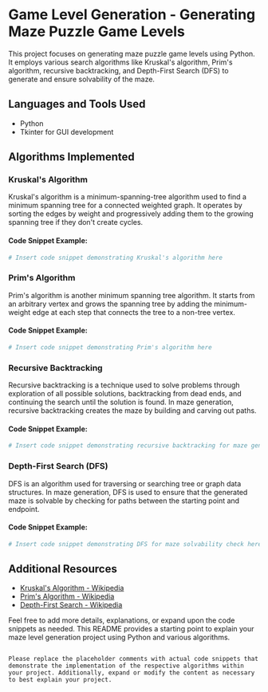 


# Game Level Generation - Generating Maze Puzzle Game Levels

This project focuses on generating maze puzzle game levels using Python. It employs various search algorithms like Kruskal's algorithm, Prim's algorithm, recursive backtracking, and Depth-First Search (DFS) to generate and ensure solvability of the maze.

## Languages and Tools Used
- Python
- Tkinter for GUI development

## Algorithms Implemented

### Kruskal's Algorithm
Kruskal's algorithm is a minimum-spanning-tree algorithm used to find a minimum spanning tree for a connected weighted graph. It operates by sorting the edges by weight and progressively adding them to the growing spanning tree if they don't create cycles.

#### Code Snippet Example:
```python
# Insert code snippet demonstrating Kruskal's algorithm here
```

### Prim's Algorithm
Prim's algorithm is another minimum spanning tree algorithm. It starts from an arbitrary vertex and grows the spanning tree by adding the minimum-weight edge at each step that connects the tree to a non-tree vertex.

#### Code Snippet Example:
```python
# Insert code snippet demonstrating Prim's algorithm here
```

### Recursive Backtracking
Recursive backtracking is a technique used to solve problems through exploration of all possible solutions, backtracking from dead ends, and continuing the search until the solution is found. In maze generation, recursive backtracking creates the maze by building and carving out paths.

#### Code Snippet Example:
```python
# Insert code snippet demonstrating recursive backtracking for maze generation here
```

### Depth-First Search (DFS)
DFS is an algorithm used for traversing or searching tree or graph data structures. In maze generation, DFS is used to ensure that the generated maze is solvable by checking for paths between the starting point and endpoint.

#### Code Snippet Example:
```python
# Insert code snippet demonstrating DFS for maze solvability check here
```

## Additional Resources
- [Kruskal's Algorithm - Wikipedia](https://en.wikipedia.org/wiki/Kruskal%27s_algorithm)
- [Prim's Algorithm - Wikipedia](https://en.wikipedia.org/wiki/Prim%27s_algorithm)
- [Depth-First Search - Wikipedia](https://en.wikipedia.org/wiki/Depth-first_search)

Feel free to add more details, explanations, or expand upon the code snippets as needed. This README provides a starting point to explain your maze level generation project using Python and various algorithms.
```

Please replace the placeholder comments with actual code snippets that demonstrate the implementation of the respective algorithms within your project. Additionally, expand or modify the content as necessary to best explain your project.
